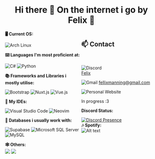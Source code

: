 <div align="center">
  
# Hi there 👋 On the internet i go by Felix 🙂
  
</div>
<div style ="display: flex;">
<div style = "flex:1;">
  <strong>🖥️ Current OS:</strong>
<br>

  ![Arch Linux](https://img.shields.io/badge/-Arch%20Linux-1793D1?logo=archlinux&style=for-the-badge&labelColor=black)

  <strong>⌨️ Languages I'm most proficient at:</strong>
  <br>

  ![C#](https://img.shields.io/badge/-C%23-239120?logo=csharp&style=for-the-badge&labelColor=black "C#")
  ![Python](https://img.shields.io/badge/Python-FFD43B?style=for-the-badge&logo=python&labelColor=black "Python")
<br>

  <strong>📚 Frameworks and Libraries i mostly utilise:</strong>
  <br>

  ![Bootstrap](https://img.shields.io/badge/bootstrap-%23563D7C.svg?style=for-the-badge&logo=bootstrap&labelColor=black "Bootstrap")
  ![Nuxt.js](https://img.shields.io/badge/Nuxt.JS-00DC82?style=for-the-badge&logo=nuxtdotjs&labelColor=black "Nuxt.js")
  ![Vue.js](https://img.shields.io/badge/Vue.js-4FC08D?style=for-the-badge&logo=vue.js&labelColor=black "Vue.js")

  <strong>📱 My IDEs:</strong>
  <br>

  ![Visual Studio Code](https://img.shields.io/badge/VS%20Code-0078d7.svg?style=for-the-badge&logo=visual-studio-code&labelColor=black)
  ![Neovim](https://img.shields.io/badge/Neovim-57A143?logo=neovim&style=for-the-badge&labelColor=black)

  <strong>📖 Databases i usually work with:</strong>
<br>

  ![Supabase](https://img.shields.io/badge/Supabase-3FCF8E?logo=supabase&style=for-the-badge&labelColor=black)
  ![Microsoft SQL Server](https://img.shields.io/badge/-MSSQL-CC2927?logo=microsoftsqlserver&style=for-the-badge&labelColor=black)
  ![MySQL](https://img.shields.io/badge/mysql-%2300f.svg?style=for-the-badge&logo=mysql&logoColor=white&labelColor=black)

  <strong>🕸️ Others:</strong>
  <br>
    <img src="https://img.shields.io/badge/-VirtualBox-183A61?logo=virtualbox&logoColor=white&style=for-the-badge&labelColor=black">
  <img src="https://img.shields.io/badge/-Trello-0052CC?logo=trello&style=for-the-badge&labelColor=black">
  
  </div>

<div style="flex:1;">

## 📫 Contact

<br>

![Discord](https://img.shields.io/badge/Discord-5865F2?style=for-the-badge&logo=discord&labelColor=black)\
 <a href="https://discord.com/users/822053527055630386"> Felix</a>

![Gmail](https://img.shields.io/badge/Gmail-D14836?style=for-the-badge&logo=gmail&labelColor=black)
  [fellixmanning@gmail.com](mailto:fellixmanning@gmail.com)
  
![Personal Website](https://img.shields.io/badge/Personal%20Website-FF7139?style=for-the-badge&logo=firefox&labelColor=black)
  
  In progress :3

<strong>Discord Status:</strong>

[![Discord Presence](https://lanyard.cnrad.dev/api/822053527055630386)](https://discord.com/users/822053527055630386)
<br>
<strong>🎶 Spotify:</strong>
<br>
![Alt text](https://spotify-recently-played-readme.vercel.app/api?user=c9zc9bemofiuft4ou4x4mp516&unique={true})
</div>

